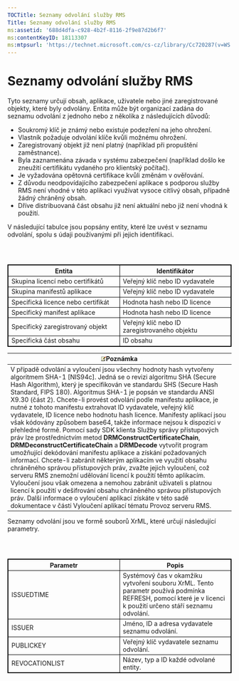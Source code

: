 ```yaml
---
TOCTitle: Seznamy odvolání služby RMS
Title: Seznamy odvolání služby RMS
ms:assetid: '688d4dfa-c928-4b2f-8116-2f9e87d2b6f7'
ms:contentKeyID: 18113307
ms:mtpsurl: 'https://technet.microsoft.com/cs-cz/library/Cc720287(v=WS.10)'
---
```


Seznamy odvolání služby RMS
===========================

Tyto seznamy určují obsah, aplikace, uživatele nebo jiné zaregistrované objekty, které byly odvolány. Entita může být organizací zadána do seznamu odvolání z jednoho nebo z několika z následujících důvodů:

-   Soukromý klíč je známý nebo existuje podezření na jeho ohrožení.
-   Vlastník požaduje odvolání klíče kvůli možnému ohrožení.
-   Zaregistrovaný objekt již není platný (například při propuštění zaměstnance).
-   Byla zaznamenána závada v systému zabezpečení (například došlo ke zneužití certifikátu vydaného pro klientský počítač).
-   Je vyžadována opětovná certifikace kvůli změnám v ověřování.
-   Z důvodu neodpovídajícího zabezpečení aplikace s podporou služby RMS není vhodné v této aplikaci využívat vysoce citlivý obsah, případně žádný chráněný obsah.
-   Dříve distribuovaná část obsahu již není aktuální nebo již není vhodná k použití.

V následující tabulce jsou popsány entity, které lze uvést v seznamu odvolání, spolu s údaji používanými při jejich identifikaci.

###  

 
<table style="border:1px solid black;">
<colgroup>
<col width="50%" />
<col width="50%" />
</colgroup>
<thead>
<tr class="header">
<th style="border:1px solid black;" >Entita</th>
<th style="border:1px solid black;" >Identifikátor</th>
</tr>
</thead>
<tbody>
<tr class="odd">
<td style="border:1px solid black;">Skupina licencí nebo certifikátů</td>
<td style="border:1px solid black;">Veřejný klíč nebo ID vydavatele</td>
</tr>
<tr class="even">
<td style="border:1px solid black;">Skupina manifestů aplikace</td>
<td style="border:1px solid black;">Veřejný klíč nebo ID vydavatele</td>
</tr>
<tr class="odd">
<td style="border:1px solid black;">Specifická licence nebo certifikát</td>
<td style="border:1px solid black;">Hodnota hash nebo ID licence</td>
</tr>
<tr class="even">
<td style="border:1px solid black;">Specifický manifest aplikace</td>
<td style="border:1px solid black;">Hodnota hash nebo ID licence</td>
</tr>
<tr class="odd">
<td style="border:1px solid black;">Specifický zaregistrovaný objekt</td>
<td style="border:1px solid black;">Veřejný klíč nebo ID zaregistrovaného objektu</td>
</tr>
<tr class="even">
<td style="border:1px solid black;">Specifická část obsahu</td>
<td style="border:1px solid black;">ID obsahu</td>
</tr>
</tbody>
</table>
  
| ![](images/Cc720287.note(WS.10).gif)Poznámka                                                                                                                                                                                                                                                                                                                                                                                                                                                                                                                                                                                                                                                                                                                                                                                                                                                                                                                                                                                                                                                                                                                                                                                                                                                        |  
|----------------------------------------------------------------------------------------------------------------------------------------------------------------------------------------------------------------------------------------------------------------------------------------------------------------------------------------------------------------------------------------------------------------------------------------------------------------------------------------------------------------------------------------------------------------------------------------------------------------------------------------------------------------------------------------------------------------------------------------------------------------------------------------------------------------------------------------------------------------------------------------------------------------------------------------------------------------------------------------------------------------------------------------------------------------------------------------------------------------------------------------------------------------------------------------------------------------------------------------------------------------------------------------------------------------------------------|  
| V případě odvolání a vyloučení jsou všechny hodnoty hash vytvořeny algoritmem SHA-1 \[NIS94c\]. Jedná se o revizi algoritmu SHA (Secure Hash Algorithm), který je specifikován ve standardu SHS (Secure Hash Standard, FIPS 180). Algoritmus SHA-1 je popsán ve standardu ANSI X9.30 (část 2). Chcete-li provést odvolání podle manifestu aplikace, je nutné z tohoto manifestu extrahovat ID vydavatele, veřejný klíč vydavatele, ID licence nebo hodnotu hash licence. Manifesty aplikací jsou však kódovány způsobem base64, takže informace nejsou k dispozici v přehledné formě. Pomocí sady SDK klienta Služby správy přístupových práv lze prostřednictvím metod **DRMConstructCertificateChain**, **DRMDeconstructCertificateChain** a **DRMDecode** vytvořit program umožňující dekódování manifestu aplikace a získání požadovaných informací. Chcete-li zabránit některým aplikacím ve využití obsahu chráněného správou přístupových práv, zvažte jejich vyloučení, což serveru RMS znemožní udělování licencí k použití těmto aplikacím. Vyloučení jsou však omezena a nemohou zabránit uživateli s platnou licencí k použití v dešifrování obsahu chráněného správou přístupových práv. Další informace o vyloučení aplikací získáte v této sadě dokumentace v části Vyloučení aplikací tématu Provoz serveru RMS. |
  
Seznamy odvolání jsou ve formě souborů XrML, které určují následující parametry.
  
###  

 
<table style="border:1px solid black;">
<colgroup>
<col width="50%" />
<col width="50%" />
</colgroup>
<thead>
<tr class="header">
<th style="border:1px solid black;" >Parametr</th>
<th style="border:1px solid black;" >Popis</th>
</tr>
</thead>
<tbody>
<tr class="odd">
<td style="border:1px solid black;">ISSUEDTIME</td>
<td style="border:1px solid black;">Systémový čas v okamžiku vytvoření souboru XrML. Tento parametr používá podmínka REFRESH, pomocí které je v licenci k použití určeno stáří seznamu odvolání.</td>
</tr>
<tr class="even">
<td style="border:1px solid black;">ISSUER</td>
<td style="border:1px solid black;">Jméno, ID a adresa vydavatele seznamu odvolání.</td>
</tr>
<tr class="odd">
<td style="border:1px solid black;">PUBLICKEY</td>
<td style="border:1px solid black;">Veřejný klíč vydavatele seznamu odvolání.</td>
</tr>
<tr class="even">
<td style="border:1px solid black;">REVOCATIONLIST</td>
<td style="border:1px solid black;">Název, typ a ID každé odvolané entity.</td>
</tr>
</tbody>
</table>
